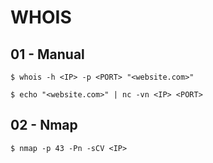 # WHOIS

## 01 - Manual

```
$ whois -h <IP> -p <PORT> "<website.com>"

$ echo "<website.com>" | nc -vn <IP> <PORT>
```

## 02 - Nmap

```
$ nmap -p 43 -Pn -sCV <IP>
```